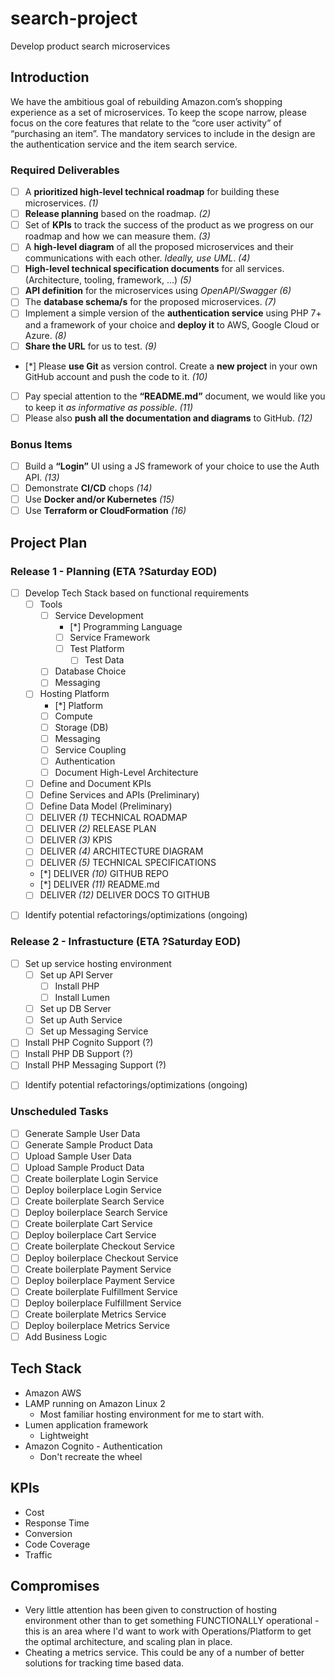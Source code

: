 # search-project

Develop product search microservices

## Introduction

We have the ambitious goal of rebuilding Amazon.com’s shopping experience as a set of microservices. To keep the scope narrow, please focus on the core features that relate to the “core user activity” of “purchasing an item”. The mandatory services to include in the design are the authentication service and the item search service.

### Required Deliverables

- [ ] A **prioritized high-level technical roadmap** for building these microservices. _(1)_
- [ ] **Release planning** based on the roadmap. _(2)_
- [ ] Set of **KPIs** to track the success of the product as we progress on our roadmap and how
      we can measure them. _(3)_
- [ ] A **high-level diagram** of all the proposed microservices and their communications with
      each other. _Ideally, use UML_. _(4)_
- [ ] **High-level technical specification documents** for all services. (Architecture, tooling,
      framework, ...) _(5)_
- [ ] **API definition** for the microservices using _OpenAPI/Swagger_ _(6)_
- [ ] The **database schema/s** for the proposed microservices. _(7)_
- [ ] Implement a simple version of the **authentication service** using PHP 7+ and a framework
      of your choice and **deploy it** to AWS, Google Cloud or Azure. _(8)_
- [ ] **Share the URL** for us to test. _(9)_
- [*] Please **use Git** as version control. Create a **new project** in your own GitHub
  account and push the code to it. _(10)_
- [ ] Pay special attention to the **“README.md”** document, we would like you to keep
      it _as informative as possible_. _(11)_
- [ ] Please also **push all the documentation and diagrams** to GitHub. _(12)_

### Bonus Items

- [ ] Build a **“Login”** UI using a JS framework of your choice to use the Auth API. _(13)_
- [ ] Demonstrate **CI/CD** chops _(14)_
- [ ] Use **Docker and/or Kubernetes** _(15)_
- [ ] Use **Terraform or CloudFormation** _(16)_

## Project Plan

### Release 1 - Planning (ETA ?Saturday EOD)

- [ ] Develop Tech Stack based on functional requirements
  - [ ] Tools
    - [ ] Service Development
      - [*] Programming Language
      - [ ] Service Framework
      - [ ] Test Platform
        - [ ] Test Data
    - [ ] Database Choice
    - [ ] Messaging
  - [ ] Hosting Platform
    - [*] Platform
    - [ ] Compute
    - [ ] Storage (DB)
    - [ ] Messaging
    - [ ] Service Coupling
    - [ ] Authentication
    - [ ] Document High-Level Architecture
  - [ ] Define and Document KPIs
  - [ ] Define Services and APIs (Preliminary)
  - [ ] Define Data Model (Preliminary)
  - [ ] DELIVER _(1)_ TECHNICAL ROADMAP
  - [ ] DELIVER _(2)_ RELEASE PLAN
  - [ ] DELIVER _(3)_ KPIS
  - [ ] DELIVER _(4)_ ARCHITECTURE DIAGRAM
  - [ ] DELIVER _(5)_ TECHNICAL SPECIFICATIONS
  <!-- - [ ] DELIVER *(6)* TECHNICAL SPECIFICATIONS -->
  - [*] DELIVER _(10)_ GITHUB REPO
  - [*] DELIVER _(11)_ README.md
  - [ ] DELIVER _(12)_ DELIVER DOCS TO GITHUB

* [ ] Identify potential refactorings/optimizations (ongoing)

### Release 2 - Infrastucture (ETA ?Saturday EOD)

- [ ] Set up service hosting environment
  - [ ] Set up API Server
    - [ ] Install PHP
    - [ ] Install Lumen
  - [ ] Set up DB Server
  - [ ] Set up Auth Service
  - [ ] Set up Messaging Service
- [ ] Install PHP Cognito Support (?)
- [ ] Install PHP DB Support (?)
- [ ] Install PHP Messaging Support (?)

* [ ] Identify potential refactorings/optimizations (ongoing)

### Unscheduled Tasks

- [ ] Generate Sample User Data
- [ ] Generate Sample Product Data
- [ ] Upload Sample User Data
- [ ] Upload Sample Product Data
- [ ] Create boilerplate Login Service
- [ ] Deploy boilerplace Login Service
- [ ] Create boilerplate Search Service
- [ ] Deploy boilerplace Search Service
- [ ] Create boilerplate Cart Service
- [ ] Deploy boilerplace Cart Service
- [ ] Create boilerplate Checkout Service
- [ ] Deploy boilerplace Checkout Service
- [ ] Create boilerplate Payment Service
- [ ] Deploy boilerplace Payment Service
- [ ] Create boilerplate Fulfillment Service
- [ ] Deploy boilerplace Fulfillment Service
- [ ] Create boilerplate Metrics Service
- [ ] Deploy boilerplace Metrics Service
- [ ] Add Business Logic

## Tech Stack

- Amazon AWS
- LAMP running on Amazon Linux 2
  - Most familiar hosting environment for me to start with.
- Lumen application framework
  - Lightweight
- Amazon Cognito - Authentication
  - Don't recreate the wheel

## KPIs

- Cost
- Response Time
- Conversion
- Code Coverage
- Traffic

## Compromises

- Very little attention has been given to construction of hosting environment other than to get something FUNCTIONALLY operational - this is an area where I'd want to work with Operations/Platform to get the optimal architecture, and scaling plan in place.
- Cheating a metrics service. This could be any of a number of better solutions for tracking time based data.
